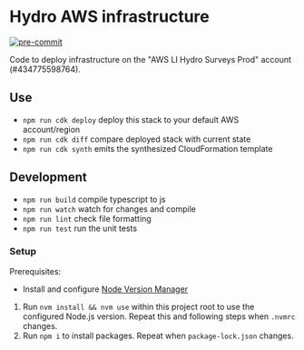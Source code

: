 # Hydro AWS infrastructure

[![pre-commit](https://img.shields.io/badge/pre--commit-enabled-brightgreen?logo=pre-commit)](https://github.com/pre-commit/pre-commit)

Code to deploy infrastructure on the "AWS LI Hydro Surveys Prod" account (#434775598764).

## Use

* `npm run cdk deploy` deploy this stack to your default AWS account/region
* `npm run cdk diff` compare deployed stack with current state
* `npm run cdk synth` emits the synthesized CloudFormation template

## Development

* `npm run build` compile typescript to js
* `npm run watch` watch for changes and compile
* `npm run lint` check file formatting
* `npm run test` run the unit tests

### Setup

Prerequisites:

- Install and configure [Node Version Manager](https://github.com/nvm-sh/nvm)

1. Run `nvm install && nvm use` within this project root to use the configured Node.js version. Repeat this and following steps when `.nvmrc` changes.
1. Run `npm i` to install packages. Repeat when `package-lock.json` changes.

